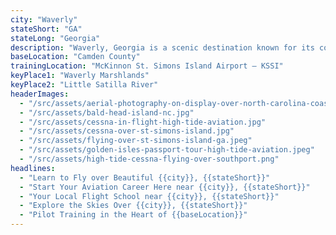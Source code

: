 ```yaml
---
city: "Waverly"
stateShort: "GA"
stateLong: "Georgia"
description: "Waverly, Georgia is a scenic destination known for its coastal beauty and regional charm. It offers an unforgettable view from the sky with landmarks like Waverly Marshlands and Little Satilla River, making it a favorite among pilots and air tour guests."
baseLocation: "Camden County"
trainingLocation: "McKinnon St. Simons Island Airport – KSSI"
keyPlace1: "Waverly Marshlands"
keyPlace2: "Little Satilla River"
headerImages:
  - "/src/assets/aerial-photography-on-display-over-north-carolina-coast.webp"
  - "/src/assets/bald-head-island-nc.jpg"
  - "/src/assets/cessna-in-flight-high-tide-aviation.jpg"
  - "/src/assets/cessna-over-st-simons-island.jpg"
  - "/src/assets/flying-over-st-simons-island-ga.jpeg"
  - "/src/assets/golden-isles-passport-tour-high-tide-aviation.jpeg"
  - "/src/assets/high-tide-cessna-flying-over-southport.png"
headlines:
  - "Learn to Fly over Beautiful {{city}}, {{stateShort}}"
  - "Start Your Aviation Career Here near {{city}}, {{stateShort}}"
  - "Your Local Flight School near {{city}}, {{stateShort}}"
  - "Explore the Skies Over {{city}}, {{stateShort}}"
  - "Pilot Training in the Heart of {{baseLocation}}"
---
```


